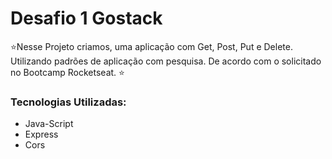 # Desafio 1 Gostack

 ⭐Nesse Projeto criamos, uma aplicação com Get, Post, Put e Delete. Utilizando padrões de aplicação com pesquisa. De acordo com o solicitado no Bootcamp Rocketseat. ⭐

### Tecnologias Utilizadas:

- Java-Script
- Express
- Cors
